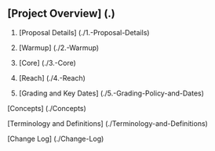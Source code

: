 ## [Project Overview] (.)

1. [Proposal Details] (./1.-Proposal-Details)

2. [Warmup] (./2.-Warmup)

3. [Core] (./3.-Core)

4. [Reach] (./4.-Reach)

5. [Grading and Key Dates] (./5.-Grading-Policy-and-Dates)

[Concepts] (./Concepts)

[Terminology and Definitions] (./Terminology-and-Definitions)

[Change Log] (./Change-Log)